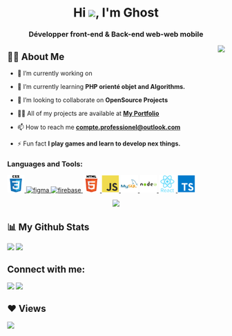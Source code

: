<h1 align="center">Hi <img src="https://raw.githubusercontent.com/MartinHeinz/MartinHeinz/master/wave.gif" width="30px">, I'm Ghost</h1>
<h3 align="center">Développer front-end & Back-end web-web mobile</h3>

<img align="right" src="https://media.giphy.com/media/z5iCvo1oCbqt7ukMQs/giphy.gif" />

## 🙋‍♂️ About Me

- 🔭 I’m currently working on **[]()**

- 🌱 I’m currently learning **PHP orienté objet and Algorithms.**

- 👯 I’m looking to collaborate on **OpenSource Projects**

- 👨‍💻 All of my projects are available at **[My Portfolio](http://porfolio-d.herokuapp.com/)**

- 📫 How to reach me **compte.professionel@outlook.com**

- ⚡ Fun fact **I play games and learn to develop nex things.**

<h3 align="left">Languages and Tools:</h3>
<p align="left"> <a href="https://www.w3schools.com/css/" target="_blank" rel="noreferrer"> <img src="https://raw.githubusercontent.com/devicons/devicon/master/icons/css3/css3-original-wordmark.svg" alt="css3" width="40" height="40"/> </a> <a href="https://www.figma.com/" target="_blank" rel="noreferrer"> <img src="https://www.vectorlogo.zone/logos/figma/figma-icon.svg" alt="figma" width="40" height="40"/> </a> <a href="https://firebase.google.com/" target="_blank" rel="noreferrer"> <img src="https://www.vectorlogo.zone/logos/firebase/firebase-icon.svg" alt="firebase" width="40" height="40"/> </a> <a href="https://www.w3.org/html/" target="_blank" rel="noreferrer"> <img src="https://raw.githubusercontent.com/devicons/devicon/master/icons/html5/html5-original-wordmark.svg" alt="html5" width="40" height="40"/> </a> <a href="https://developer.mozilla.org/en-US/docs/Web/JavaScript" target="_blank" rel="noreferrer"> <img src="https://raw.githubusercontent.com/devicons/devicon/master/icons/javascript/javascript-original.svg" alt="javascript" width="40" height="40"/> </a> <a href="https://www.mysql.com/" target="_blank" rel="noreferrer"> <img src="https://raw.githubusercontent.com/devicons/devicon/master/icons/mysql/mysql-original-wordmark.svg" alt="mysql" width="40" height="40"/> </a> <a href="https://nodejs.org" target="_blank" rel="noreferrer"> <img src="https://raw.githubusercontent.com/devicons/devicon/master/icons/nodejs/nodejs-original-wordmark.svg" alt="nodejs" width="40" height="40"/> </a> <a href="https://reactjs.org/" target="_blank" rel="noreferrer"> <img src="https://raw.githubusercontent.com/devicons/devicon/master/icons/react/react-original-wordmark.svg" alt="react" width="40" height="40"/> </a> <a href="https://www.typescriptlang.org/" target="_blank" rel="noreferrer"> <img src="https://raw.githubusercontent.com/devicons/devicon/master/icons/typescript/typescript-original.svg" alt="typescript" width="40" height="40"/> </a> </p>

<p align="center">
<img src="https://github-readme-streak-stats.herokuapp.com/?user=slayercode1&theme=black-ice&hide_border=true&stroke=0000&background=060A0CD0"/>
    
</p>

## 📊 My Github Stats

<img src="https://github-readme-stats.vercel.app/api?username=slayercode1&show_icons=true&count_private=true&theme=react&hide_border=true&bg_color=0D1117" />
<img  src="https://github-readme-stats.vercel.app/api/top-langs/?username=slayercode1&langs_count=8&count_private=true&layout=compact&theme=react&hide_border=true&bg_color=0D1117" />



## Connect with me:

<p>
<a href = " "><img src="https://img.icons8.com/fluent/48/000000/linkedin.png"/></a>
<a href = " "><img src="https://img.icons8.com/fluent/48/000000/instagram-new.png"/></a>
</p>

## ❤ Views
<img src="https://komarev.com/ghpvc/?username=slayercode">
